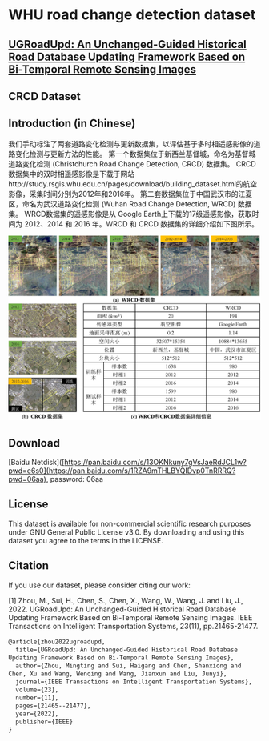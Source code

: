 # WHU road change detection dataset 

## [UGRoadUpd: An Unchanged-Guided Historical Road Database Updating Framework Based on Bi-Temporal Remote Sensing Images](https://ieeexplore.ieee.org/abstract/document/9815123)

## CRCD Dataset

## Introduction (in Chinese)
我们手动标注了两套道路变化检测与更新数据集，以评估基于多时相遥感影像的道路变化检测与更新方法的性能。
第一个数据集位于新西兰基督城，命名为基督城道路变化检测 (Christchurch Road Change Detection, CRCD) 数据集。 
CRCD数据集中的双时相遥感影像是下载于网站http://study.rsgis.whu.edu.cn/pages/download/building_dataset.html的航空影像，采集时间分别为2012年和2016年。
第二套数据集位于中国武汉市的江夏区，命名为武汉道路变化检测 (Wuhan Road Change Detection, WRCD) 数据集。
WRCD数据集的遥感影像是从 Google Earth上下载的17级遥感影像，获取时间为 2012、2014 和 2016 年。WRCD 和 CRCD 数据集的详细介绍如下图所示。

![Illustration of the Christchurch road change detection dataset](https://github.com/fightingMinty/Road-Change-Detection-Dataset/blob/main/Fig5.jpg)

## Download
[Baidu Netdisk]([https://pan.baidu.com/s/13OKNkuny7gVsJaeRdJCL1w?pwd=e6s0](https://pan.baidu.com/s/1RZA9mTHLBYQIDvp0TnRRRQ?pwd=06aa), password: 06aa 

## License

This dataset is available for non-commercial scientific research purposes under GNU General Public License v3.0. By downloading and using this dataset you agree to the terms in the LICENSE. 

## Citation

If you use our dataset, please consider citing our work:

[1] Zhou, M., Sui, H., Chen, S., Chen, X., Wang, W., Wang, J. and Liu, J., 2022. UGRoadUpd: An Unchanged-Guided Historical Road Database Updating Framework Based on Bi-Temporal Remote Sensing Images. IEEE Transactions on Intelligent Transportation Systems, 23(11), pp.21465-21477.

```
@article{zhou2022ugroadupd,
  title={UGRoadUpd: An Unchanged-Guided Historical Road Database Updating Framework Based on Bi-Temporal Remote Sensing Images},
  author={Zhou, Mingting and Sui, Haigang and Chen, Shanxiong and Chen, Xu and Wang, Wenqing and Wang, Jianxun and Liu, Junyi},
  journal={IEEE Transactions on Intelligent Transportation Systems},
  volume={23},
  number={11},
  pages={21465--21477},
  year={2022},
  publisher={IEEE}
}
```
